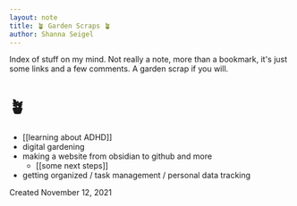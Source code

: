 ```yaml
---
layout: note
title: 🪴 Garden Scraps 🪴
author: Shanna Seigel
---
```


Index of stuff on my mind. Not really a note, more than a bookmark, it's just some links and a few comments. A garden scrap if you will.

# 🪴

- [[learning about ADHD]]
- digital gardening
- making a website from obsidian to github and more
	- [[some next steps]]
- getting organized / task management / personal data tracking



Created November 12, 2021